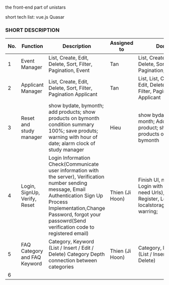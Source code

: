 the front-end part of unistars

short tech list: vue.js Quasar

### SHORT DESCRIPTION 
No.| Function | Description| Assigned to | Done | In progress | Notes 
---| ---------| -----------| ------------| -----|-------------|------
1  | Event Manager | List, Create, Edit, Delete, Sort, Filter, Pagination, Event | Tan | List, Create, Edit, Delete, Sort, Filter, Pagination, Event | fix responsive and css, validate date input for startEvent & endEvent |
2  | Applicant Manager|List, Create, Edit, Delete, Sort, Filter, Pagination Applicant | Tan | List, List, Create, Edit, Delete, Sort, Filter, Pagination Applicant | fix responsive and css |
3  |Reset and study manager  |show bydate, bymonth; add products; show products on bymonth condition summary 100%; save produts; warning with hour of date; alarm clock of study manager  | Hieu | show bydate, by month; Add product; show products on bymonth |save products; warning; alarm clock  | edit save products
4  | Login, SignUp, Verify, Reset | Login Information Check(Communicate user information with the server), Verification number sending message, Email Authentication Sign Up Process Implementation,Change Password, forgot your passowrd(Send verification code to registered email)  | Thien (Ji Hoon) | Finish UI, notify, Login with Social( need Urls), Test( Register, Login save localstorage(DOM)), warring;  | Fix Debug, try to finish Verification number sending message, Email Authentication Sign Up Process Implementation,Change Password  | 
5 | FAQ Category and FAQ Keyword | Category, Keyword (List /  Insert  / Edit / Delete) Category Depth connection between categories  | Thien (Ji Hoon) | Category, Keyword (List /  Insert  / Edit / Delete)  | Fix Bug and Category Depth connection between categories, |
6  |  | | |  | |
